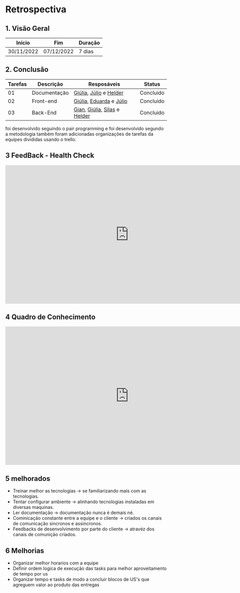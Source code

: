 # Retrospectiva

## 1. Visão Geral
<!-- data de inicio da sprint
     data de finalização da sprint
     duraração da sprint
 -->
Início | Fim | Duração
------ | --- | -------
30/11/2022 | 07/12/2022 | 7 dias

## 2. Conclusão
<!-- adicionar a issue, sua descrição, o responsavel e se a issue foi terminada ou não -->
Tarefas | Descrição | Resposáveis | Status
------ | --------- | ----------- | ------
01 | Documentação | [Giúlia](https://github.com/alcantaragiubs), [Júlio](https://github.com/Julio-eng) e [Helder](https://github.com/F1reFinger) | Concluido
02 | Front-end | [Giúlia](https://github.com/alcantaragiubs), [Eduarda](https://github.com/erteduarda) e [Júlio](https://github.com/Julio-eng) | Concluido
03 | Back-End | [Gian](https://github.com/GianMedeiros), [Giúlia](https://github.com/alcantaragiubs), [Silas](https://github.com/Silas-neres) e [Helder](https://github.com/F1reFinger) | Concluido

foi desenvolvido seguindo o pair programming e foi desenvolvido segundo a metodologia também foram adicionadas organizações de tarefas da equipes divididas usando o trello.

## 3 FeedBack - Health Check
<iframe width="768" height="432" src="https://docs.google.com/spreadsheets/d/1-sWmWZ9fADGNUFFPdBJHccLhOLTYTjqHpMyFA5QReok/edit?usp=sharing" frameborder="0" scrolling="no" allowfullscreen></iframe>

## 4 Quadro de Conhecimento
<iframe width="768" height="432" src="https://docs.google.com/spreadsheets/d/1MeP-q5hIVB0PUKEYZGs4nRC9GpGrQpQy1MaD0SJNBA8/edit?usp=sharing" frameborder="0" scrolling="no" allowfullscreen></iframe>

## 5 melhorados

- Treinar melhor as tecnologias -> se familiarizando mais com as tecnologias.
- Tentar configurar ambiente -> alinhando tecnologias instaladas em diversas maquinas.
- Ler documentação -> documentação nunca é demais né.
- Cominicação constante entre a equipe e o cliente -> criados os canais de comunicação sincronos e assincronos.
- Feedbacks de desenvolvimento por parte do cliente -> atravéz dos canais de comunição criados.

## 6 Melhorias

- Organizar melhor horarios com a equipe
- Definir ordem logica de execução das tasks para melhor aproveitamento de tempo por us 
- Organizar tempo e tasks de modo a concluir blocos de US's que agreguem valor ao produto das entregas